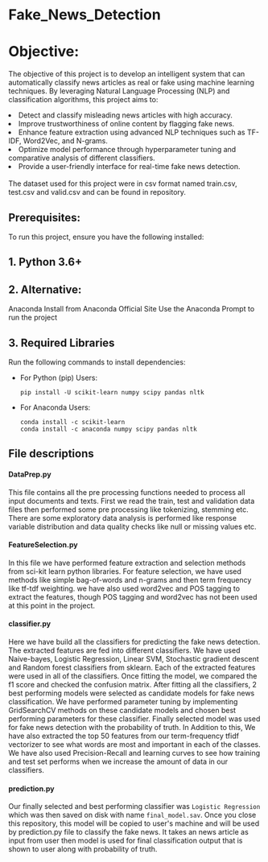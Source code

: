 # Fake_News_Detection
<h1> Objective: </h1>
<p> The objective of this project is to develop an intelligent system that can automatically classify news articles as real or fake using machine learning techniques. By leveraging Natural Language Processing (NLP) and classification algorithms, this project aims to: </p>
<li> Detect and classify misleading news articles with high accuracy.</li>
<li> Improve trustworthiness of online content by flagging fake news.</li>   
<li> Enhance feature extraction using advanced NLP techniques such as TF-IDF, Word2Vec, and N-grams.</li>
<li> Optimize model performance through hyperparameter tuning and comparative analysis of different classifiers.</li>
<li> Provide a user-friendly interface for real-time fake news detection.</li>
<br>
The dataset used for this project were in csv format named train.csv, test.csv and valid.csv and can be found in repository.
<br>
<h2> Prerequisites: </h2>
<p>To run this project, ensure you have the following installed:</p>
<h2>1. Python 3.6+ </h2>
<h2>2. Alternative:</h2> Anaconda 
Install from Anaconda Official Site
Use the Anaconda Prompt to run the project
<h2>3. Required Libraries</h2>
Run the following commands to install dependencies:
<ul>
  <li>For Python (pip) Users:</li>
  
    pip install -U scikit-learn numpy scipy pandas nltk
    
  <li>For Anaconda Users:</li>
      
    conda install -c scikit-learn
    conda install -c anaconda numpy scipy pandas nltk
</ul>
<h2> File descriptions </h2>

#### DataPrep.py
This file contains all the pre processing functions needed to process all input documents and texts. First we read the train, test and validation data files then performed some pre processing like tokenizing, stemming etc. There are some exploratory data analysis is performed like response variable distribution and data quality checks like null or missing values etc.

#### FeatureSelection.py
In this file we have performed feature extraction and selection methods from sci-kit learn python libraries. For feature selection, we have used methods like simple bag-of-words and n-grams and then term frequency like tf-tdf weighting. we have also used word2vec and POS tagging to extract the features, though POS tagging and word2vec has not been used at this point in the project.

#### classifier.py
Here we have build all the classifiers for predicting the fake news detection. The extracted features are fed into different classifiers. We have used Naive-bayes, Logistic Regression, Linear SVM, Stochastic gradient descent and Random forest classifiers from sklearn. Each of the extracted features were used in all of the classifiers. Once fitting the model, we compared the f1 score and checked the confusion matrix. After fitting all the classifiers, 2 best performing models were selected as candidate models for fake news classification. We have performed parameter tuning by implementing GridSearchCV methods on these candidate models and chosen best performing parameters for these classifier. Finally selected model was used for fake news detection with the probability of truth. In Addition to this, We have also extracted the top 50 features from our term-frequency tfidf vectorizer to see what words are most and important in each of the classes. We have also used Precision-Recall and learning curves to see how training and test set performs when we increase the amount of data in our classifiers.

#### prediction.py
Our finally selected and best performing classifier was ```Logistic Regression``` which was then saved on disk with name ```final_model.sav```. Once you close this repository, this model will be copied to user's machine and will be used by prediction.py file to classify the fake news. It takes an news article as input from user then model is used for final classification output that is shown to user along with probability of truth.

  
